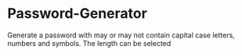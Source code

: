 # Password-Generator
Generate a password with may or may not contain capital case letters, numbers and symbols. The length can be selected
